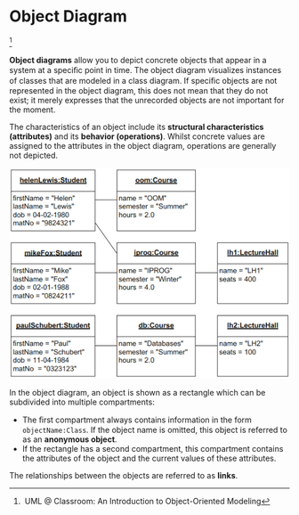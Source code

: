 # Object Diagram
[^classroom]

**Object diagrams** allow you to depict concrete objects that appear in a system at
a speciﬁc point in time. The object diagram visualizes instances of classes that are modeled in a class diagram. If speciﬁc objects are not represented in the object diagram, this does not mean that they do not exist; it merely expresses that the unrecorded objects are not important for the moment.

The characteristics of an object include its **structural characteristics (attributes)** and its **behavior (operations)**. Whilst concrete values are assigned to the attributes in the object diagram, operations are generally not depicted.

![](images/objects.png)

In the object diagram, an object is shown as a rectangle which can be subdivided into multiple compartments:
- The ﬁrst compartment always contains information in the form `objectName:Class`. If the object name is omitted, this object is referred to as an **anonymous object**.
- If the rectangle has a second compartment, this compartment contains the attributes of the object and the current values of these attributes.

The relationships between the objects are referred to as **links**.

[^classroom]: UML @ Classroom: An Introduction to Object-Oriented Modeling